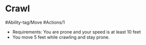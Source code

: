 # Crawl
 #Ability-tag/Move
#Actions/1 

* Requirements: You are prone and your speed is at least 10 feet
* You move 5 feet while crawling and stay prone.